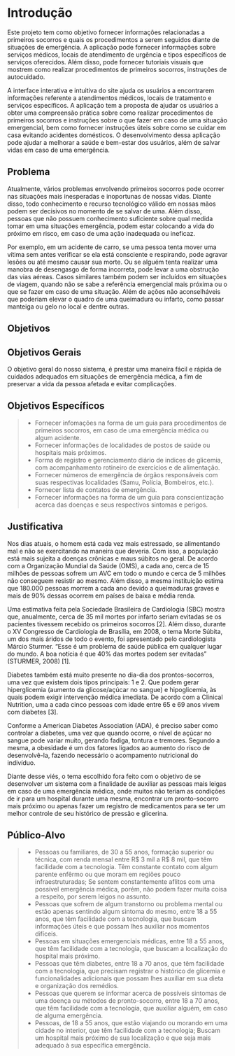 # Introdução

Este projeto tem como objetivo fornecer informações relacionadas a primeiros socorros e quais os procedimentos a serem seguidos diante de situações de emergência. A aplicação pode fornecer informações sobre serviços médicos, locais de atendimento de urgência e tipos específicos de serviços oferecidos. Além disso, pode fornecer tutoriais visuais que mostrem como realizar procedimentos de primeiros socorros, instruções de autocuidado.

A interface interativa e intuitiva do site ajuda os usuários a encontrarem informações referente a atendimentos médicos, locais de tratamento e serviços específicos. A aplicação tem a proposta de ajudar os usuários a obter uma compreensão prática sobre como realizar procedimentos de primeiros socorros e instruções sobre o que fazer em caso de uma situação emergencial, bem como fornecer instruções úteis sobre como se cuidar em casa evitando acidentes domésticos. O desenvolvimento dessa aplicação pode ajudar a melhorar a saúde e bem-estar dos usuários, além de salvar vidas em caso de uma emergência.

## Problema

Atualmente, vários problemas envolvendo primeiros socorros pode ocorrer nas situações mais inesperadas e inoportunas de nossas vidas. Diante disso, todo conhecimento e recurso tecnológico válido em nossas mãos podem ser decisivos no momento de se salvar de uma. Além disso, pessoas que não possuem conhecimento suficiente sobre qual medida tomar em uma situações emergência, podem estar colocando a vida do próximo em risco, em caso de uma ação inadequada ou ineficaz.

Por exemplo, em um acidente de carro, se uma pessoa tenta mover uma vítima sem antes verificar se ela está consciente e respirando, pode agravar lesões ou até mesmo causar sua morte. Ou se alguém tenta realizar uma manobra de desengasgo de forma incorreta, pode levar a uma obstrução das vias aéreas. Casos similares também podem ser incluídos em situações de viagem, quando não se sabe a referência emergencial mais próxima ou o que se fazer em caso de uma situação. Além de ações não aconselháveis que poderiam elevar o quadro de uma queimadura ou infarto, como passar manteiga ou gelo no local e dentre outras.

## Objetivos

## Objetivos Gerais

O objetivo geral do nosso sistema, é prestar uma maneira fácil e rápida de cuidados adequados em situações de emergência médica, a fim de preservar a vida da pessoa afetada e evitar complicações. 

## Objetivos Específicos

> - Fornecer infomações na forma de um guia para procedimentos de primeiros socorros, em caso de uma emergência médica ou algum acidente.
> - Fornecer informações de localidades de postos de saúde ou hospitais mais próximos.
> - Forma de registro e gerenciamento diário de indices de glicemia, com acompanhamento rotineiro de exercícios e de alimentação.
> - Fornecer números de emergência de órgãos responsáveis com suas respectivas localidades (Samu, Polícia, Bombeiros, etc.).
> - Fornecer lista de contatos de emergência.
> - Fornecer informações na forma de um guia para conscientização acerca das doenças e seus respectivos sintomas e perigos.

## Justificativa

Nos dias atuais, o homem está cada vez mais estressado, se alimentando mal e não se exercitando na maneira que deveria. Com isso, a população está mais sujeita a doenças crônicas e maus súbitos no geral. De acordo com a Organização Mundial da Saúde (OMS), a cada ano, cerca de 15 milhões de pessoas sofrem um AVC em todo o mundo e cerca de 5 milhões não conseguem resistir ao mesmo. Além disso, a mesma instituição estima que 180.000 pessoas morrem a cada ano devido a queimaduras graves e mais de 90% dessas ocorrem em países de baixa e média renda.

Uma estimativa feita pela Sociedade Brasileira de Cardiologia (SBC) mostra que, anualmente, cerca de 35 mil mortes por infarto seriam evitadas se os pacientes tivessem recebido os primeiros socorros [2]. Além disso, durante o XV Congresso de Cardiologia de Brasília, em 2008, o tema Morte Súbita, um dos mais áridos de todo o evento, foi apresentado pelo cardiologista Márcio Sturmer. “Esse é um problema de saúde pública em qualquer lugar do mundo. A boa notícia é que 40% das mortes podem ser evitadas” (STURMER, 2008) [1].

Diabetes também está muito presente no dia-dia dos prontos-socorros, uma vez que existem dois tipos principais: 1 e 2. Que podem gerar hiperglicemia (aumento da glicose/açúcar no sangue) e hipoglicemia, às quais podem exigir intervenção médica imediata. De acordo com a Clinical Nutrition, uma a cada cinco pessoas com idade entre 65 e 69 anos vivem com diabetes [3].

Conforme a American Diabetes Association (ADA), é preciso saber como controlar a diabetes, uma vez que quando ocorre, o nível de açúcar no sangue pode variar muito, gerando fadiga, tontura e tremores. Segundo a mesma, a obesidade é um dos fatores ligados ao aumento do risco de desenvolvê-la, fazendo necessário o acompamento nutricional do indivíduo.

Diante desse viés, o tema escolhido fora feito com o objetivo de se desenvolver um sistema com a finalidade de auxiliar as pessoas mais leigas em caso de uma emergência médica, onde muitos não teriam as condições de ir para um hospital durante uma mesma, encontrar um pronto-socorro mais próximo ou apenas fazer um registro de medicamentos para se ter um melhor controle de seu histórico de pressão e glicerina.



## Público-Alvo

> - Pessoas ou familiares, de 30 a 55 anos, formação superior ou técnica, com renda mensal entre R$ 3 mil a R$ 8 mil, que têm facilidade com a tecnologia. Têm constante contato com algum parente enfêrmo ou que moram em regiões pouco infraestruturadas; Se sentem constantemente aflitos com uma possível emergência médica, porém, não podem fazer muita coisa a respeito, por serem leigos no assunto.
> - Pessoas que sofrem de algum transtorno ou problema mental ou estão apenas sentindo algum sintoma do mesmo, entre 18 a 55 anos, que têm facilidade com a tecnologia, que buscam informações úteis e que possam lhes auxiliar nos momentos difíceis. 
> - Pessoas em situações emergenciais médicas, entre 18 a 55 anos, que têm facilidade com a tecnologia, que buscam a localização do hospital mais próximo. 
> - Pessoas que têm diabetes, entre 18 a 70 anos, que têm facilidade com a tecnologia, que precisam registrar o histórico de glicemia e funcionalidades adicionais que possam lhes auxiliar em sua dieta e organização dos remédios.
> - Pessoas que querem se informar acerca de possíveis sintomas de uma doença ou métodos de pronto-socorro, entre 18 a 70 anos, que têm facilidade com a tecnologia, que auxiliar alguém, em caso de alguma emergência.
> - Pessoas, de 18 a 55 anos, que estão viajando ou morando em uma cidade no interior,  que têm facilidade com a tecnologia; Buscam um hospital mais próximo de sua localização e que seja mais adequado à sua específica emergência.
 
